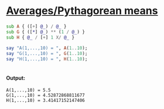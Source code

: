 [1]: https://rosettacode.org/wiki/Averages/Pythagorean_means

# [Averages/Pythagorean means][1]

```raku
sub A { ([+] @_) / @_ }
sub G { ([*] @_) ** (1 / @_) }
sub H { @_ / [+] 1 X/ @_ }
 
say "A(1,...,10) = ", A(1..10);
say "G(1,...,10) = ", G(1..10);
say "H(1,...,10) = ", H(1..10);
 
```

#### Output:
```
A(1,...,10) = 5.5
G(1,...,10) = 4.52872868811677
H(1,...,10) = 3.41417152147406
```